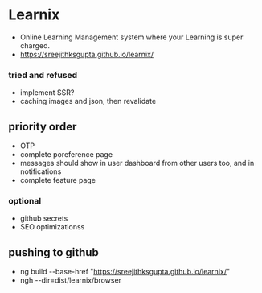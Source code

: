 # Learnix
- Online Learning Management system where your Learning is super charged.
- https://sreejithksgupta.github.io/learnix/

### tried and refused
- implement SSR?
- caching images and json, then revalidate



## priority order
- OTP 
- complete poreference page
- messages should show in user dashboard from other users too, and in notifications
- complete feature page



### optional
- github secrets
- SEO optimizationss

## pushing to github
- ng build --base-href "https://sreejithksgupta.github.io/learnix/"
- ngh --dir=dist/learnix/browser
